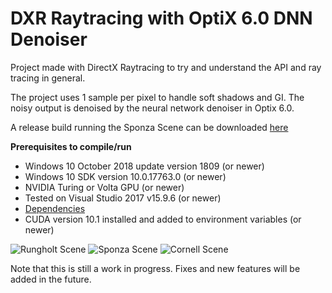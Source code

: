 # DXR Raytracing with OptiX 6.0 DNN Denoiser
Project made with DirectX Raytracing to try and understand the API and ray tracing in general.

The project uses 1 sample per pixel to handle soft shadows and GI.
The noisy output is denoised by the neural network denoiser in Optix 6.0.

A release build running the Sponza Scene can be downloaded [here](https://www.dropbox.com/s/twcvux9zhrxpl28/ReleaseBuildV1.rar?dl=0)

**Prerequisites to compile/run**
-  Windows 10 October 2018 update version 1809 (or newer)
-  Windows 10 SDK version 10.0.17763.0 (or newer)
-  NVIDIA Turing or Volta GPU (or newer)
-  Tested on Visual Studio 2017 v15.9.6 (or newer)
-  [Dependencies](https://www.dropbox.com/s/8wi8zmqokgzgeo3/DependenciesRtDemo.rar?dl=0)
-  CUDA version 10.1 installed and added to environment variables (or newer)

![Rungholt Scene](http://brentopdebeeck.com/images/RTRunholt.png)
![Sponza Scene](http://brentopdebeeck.com/images/RTSponza.png)
![Cornell Scene](http://brentopdebeeck.com/images/RTCornell.png)

Note that this is still a work in progress. Fixes and new features will be added in the future.
